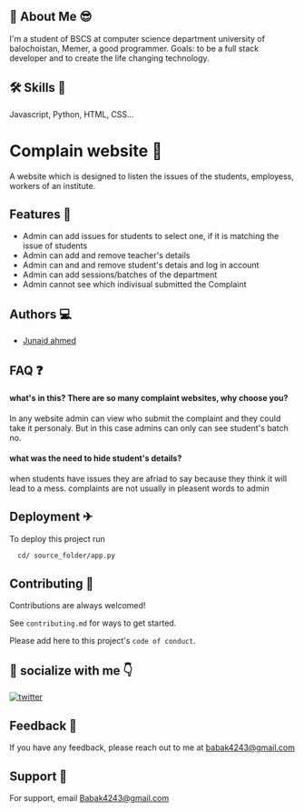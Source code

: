 
## 🚀 About Me 😎️
I'm a student of BSCS at computer science department university of balochoistan,
Memer, a good programmer.
Goals: to be a full stack developer and to create the life changing technology.
 

 

  
## 🛠 Skills 🥇️
Javascript, Python, HTML, CSS...

  
# Complain website 📃️

A website which is designed to listen the issues of the students, employess, workers of an institute.

## Features 💯️

- Admin can add issues for students to select one, if it is matching the issue of students
- Admin can add and remove teacher's details
- Admin can and and remove student's detais and log in account
- Admin can add sessions/batches of the department
- Admin cannot see which indivisual submitted the Complaint


  
## Authors 💻️

- [Junaid ahmed](https://www.github.com/Junaid-glitch)

  
## FAQ ❓️

#### what's in this? There are so many complaint websites, why choose you?

In any website admin can view who submit the complaint and they could take it personaly.
But in this case admins can only can see student's batch no.

#### what was the need to hide student's details?

when students have issues they are afriad to say because they think it will lead to a mess.
complaints are not usually in pleasent words to admin

  
## Deployment ✈

To deploy this project run

```bash
  cd/ source_folder/app.py
```

  

## Contributing 🤝️

Contributions are always welcomed!

See `contributing.md` for ways to get started.

Please add here to this project's `code of conduct`.

  
## 🔗 socialize with me 👇️


[![twitter](https://img.shields.io/badge/facebook-195971?style=for-the-badge&logo=facebook&logoColor=white)](https://www.facebook.com/junaid.ahmed.12935756)

  
## Feedback 🤗️

If you have any feedback, please reach out to me at babak4243@gmail.com

  
## Support 💪️

For support, email Babak4243@gmail.com

  
